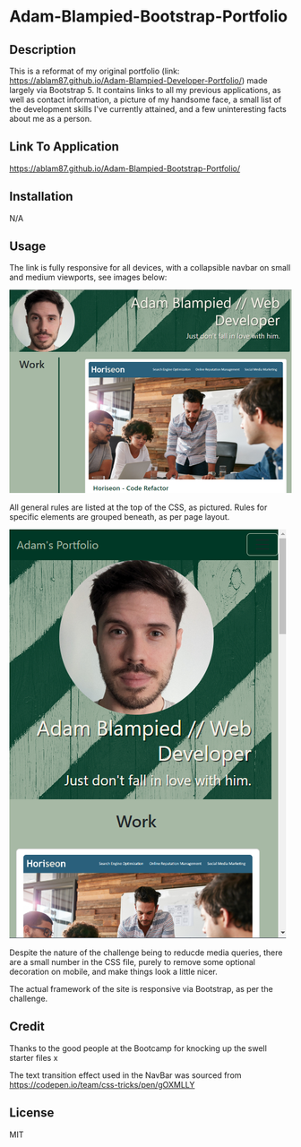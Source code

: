 # Adam-Blampied-Bootstrap-Portfolio

## Description

This is a reformat of my original portfolio (link:  https://ablam87.github.io/Adam-Blampied-Developer-Portfolio/) made largely via Bootstrap 5. It contains links to all my previous applications, as well as contact information, a picture of my handsome face, a small list of the development skills I've currently attained, and a few uninteresting facts about me as a person.

## Link To Application

https://ablam87.github.io/Adam-Blampied-Bootstrap-Portfolio/

## Installation

N/A

## Usage

The link is fully responsive for all devices, with a collapsible navbar on small and medium viewports, see images below:

![Large view](./assets/images/Capture%201.PNG)


All general rules are listed at the top of the CSS, as pictured. Rules for specific elements are grouped beneath, as per page layout.


![Small View](./assets/images/Capture%202.PNG)

Despite the nature of the challenge being to reducde media queries, there are a small number in the CSS file, purely to remove some optional decoration on mobile, and make things look a little nicer. 

The actual framework of the site is responsive via Bootstrap, as per the challenge.

## Credit 

Thanks to the good people at the Bootcamp for knocking up the swell starter files x

The text transition effect used in the NavBar was sourced from https://codepen.io/team/css-tricks/pen/gOXMLLY

## License

MIT